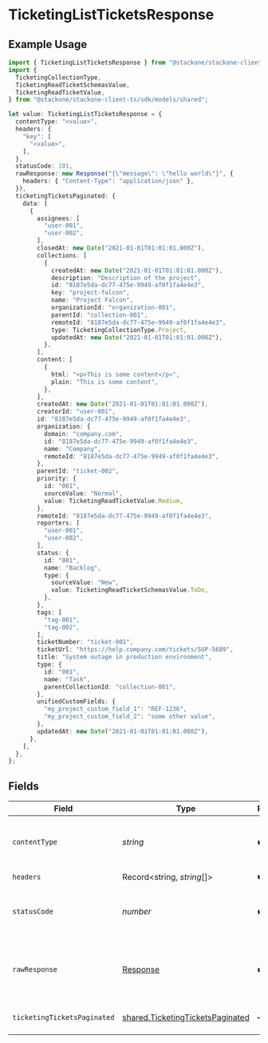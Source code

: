 # TicketingListTicketsResponse

## Example Usage

```typescript
import { TicketingListTicketsResponse } from "@stackone/stackone-client-ts/sdk/models/operations";
import {
  TicketingCollectionType,
  TicketingReadTicketSchemasValue,
  TicketingReadTicketValue,
} from "@stackone/stackone-client-ts/sdk/models/shared";

let value: TicketingListTicketsResponse = {
  contentType: "<value>",
  headers: {
    "key": [
      "<value>",
    ],
  },
  statusCode: 101,
  rawResponse: new Response("{\"message\": \"hello world\"}", {
    headers: { "Content-Type": "application/json" },
  }),
  ticketingTicketsPaginated: {
    data: [
      {
        assignees: [
          "user-001",
          "user-002",
        ],
        closedAt: new Date("2021-01-01T01:01:01.000Z"),
        collections: [
          {
            createdAt: new Date("2021-01-01T01:01:01.000Z"),
            description: "Description of the project",
            id: "8187e5da-dc77-475e-9949-af0f1fa4e4e3",
            key: "project-falcon",
            name: "Project Falcon",
            organizationId: "organization-001",
            parentId: "collection-001",
            remoteId: "8187e5da-dc77-475e-9949-af0f1fa4e4e3",
            type: TicketingCollectionType.Project,
            updatedAt: new Date("2021-01-01T01:01:01.000Z"),
          },
        ],
        content: [
          {
            html: "<p>This is some content</p>",
            plain: "This is some content",
          },
        ],
        createdAt: new Date("2021-01-01T01:01:01.000Z"),
        creatorId: "user-001",
        id: "8187e5da-dc77-475e-9949-af0f1fa4e4e3",
        organization: {
          domain: "company.com",
          id: "8187e5da-dc77-475e-9949-af0f1fa4e4e3",
          name: "Company",
          remoteId: "8187e5da-dc77-475e-9949-af0f1fa4e4e3",
        },
        parentId: "ticket-002",
        priority: {
          id: "001",
          sourceValue: "Normal",
          value: TicketingReadTicketValue.Medium,
        },
        remoteId: "8187e5da-dc77-475e-9949-af0f1fa4e4e3",
        reporters: [
          "user-001",
          "user-002",
        ],
        status: {
          id: "001",
          name: "Backlog",
          type: {
            sourceValue: "New",
            value: TicketingReadTicketSchemasValue.ToDo,
          },
        },
        tags: [
          "tag-001",
          "tag-002",
        ],
        ticketNumber: "ticket-001",
        ticketUrl: "https://help.company.com/tickets/SUP-5689",
        title: "System outage in production environment",
        type: {
          id: "001",
          name: "Task",
          parentCollectionId: "collection-001",
        },
        unifiedCustomFields: {
          "my_project_custom_field_1": "REF-1236",
          "my_project_custom_field_2": "some other value",
        },
        updatedAt: new Date("2021-01-01T01:01:01.000Z"),
      },
    ],
  },
};
```

## Fields

| Field                                                                                       | Type                                                                                        | Required                                                                                    | Description                                                                                 |
| ------------------------------------------------------------------------------------------- | ------------------------------------------------------------------------------------------- | ------------------------------------------------------------------------------------------- | ------------------------------------------------------------------------------------------- |
| `contentType`                                                                               | *string*                                                                                    | :heavy_check_mark:                                                                          | HTTP response content type for this operation                                               |
| `headers`                                                                                   | Record<string, *string*[]>                                                                  | :heavy_check_mark:                                                                          | N/A                                                                                         |
| `statusCode`                                                                                | *number*                                                                                    | :heavy_check_mark:                                                                          | HTTP response status code for this operation                                                |
| `rawResponse`                                                                               | [Response](https://developer.mozilla.org/en-US/docs/Web/API/Response)                       | :heavy_check_mark:                                                                          | Raw HTTP response; suitable for custom response parsing                                     |
| `ticketingTicketsPaginated`                                                                 | [shared.TicketingTicketsPaginated](../../../sdk/models/shared/ticketingticketspaginated.md) | :heavy_minus_sign:                                                                          | The list of tickets was retrieved.                                                          |